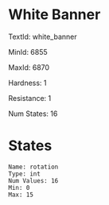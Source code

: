# White Banner

TextId: white_banner

MinId: 6855

MaxId: 6870

Hardness: 1

Resistance: 1


Num States: 16

# States
```
Name: rotation
Type: int
Num Values: 16
Min: 0
Max: 15
```